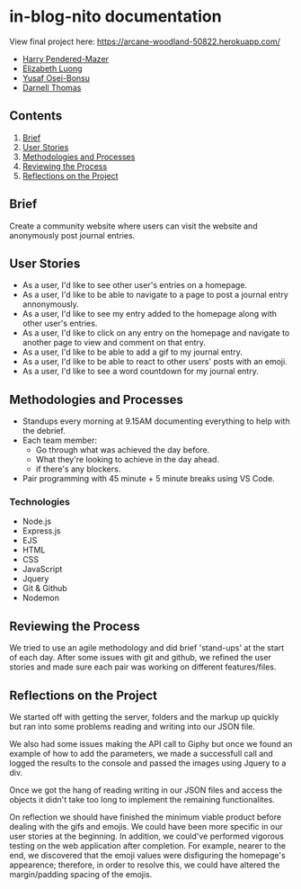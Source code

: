 # in-blog-nito documentation
View final project here: https://arcane-woodland-50822.herokuapp.com/

- [Harry Pendered-Mazer](https://github.com/harry-pm)  
- [Elizabeth Luong](https://github.com/elizabethluong/)
- [Yusaf Osei-Bonsu](https://github.com/YusafOsei-Bonsu)
- [Darnell Thomas](https://github.com/Darnell23)

## Contents

1. [Brief](#brief)
2. [User Stories](#user-stories)
3. [Methodologies and Processes](#methodologies-and-processes)
4. [Reviewing the Process](#reviewing-the-process)
5. [Reflections on the Project](#reflections-on-the-project)

## Brief

Create a community website where users can visit the website and anonymously post journal entries.

## User Stories

- As a user, I'd like to see other user's entries on a homepage.
- As a user, I'd like to be able to navigate to a page to post a journal entry annonymously.
- As a user, I'd like to see my entry added to the homepage along with other user's entries.
- As a user, I'd like to click on any entry on the homepage and navigate to another page to view and comment on that entry.
- As a user, I'd like to be able to add a gif to my journal entry.
- As a user, I'd like to be able to react to other users' posts with an emoji.
- As a user, I'd like to see a word countdown for my journal entry.

## Methodologies and Processes

- Standups every morning at 9.15AM documenting everything to help with the debrief.
- Each team member:
  - Go through what was achieved the day before.
  - What they're looking to achieve in the day ahead.
  - if there's any blockers.
- Pair programming with 45 minute + 5 minute breaks using VS Code.

### Technologies

- Node.js
- Express.js
- EJS
- HTML
- CSS
- JavaScript
- Jquery
- Git & Github
- Nodemon

## Reviewing the Process

We tried to use an agile methodology and did brief 'stand-ups' at the start of each day.
After some issues with git and github, we refined the user stories and made sure each pair was working on different features/files.

## Reflections on the Project

We started off with getting the server, folders and the markup up quickly but ran into some problems reading and writing into our JSON file.

We also had some issues making the API call to Giphy but once we found an example of how to add the parameters, we made a successfull call and logged the results to the console and passed the images using Jquery to a div.

Once we got the hang of reading writing in our JSON files and access the objects it didn't take too long to implement the remaining functionalites.

On reflection we should have finished the minimum viable product before dealing with the gifs and emojis.
We could have been more specific in our user stories at the beginning. In addition, we could've performed
vigorous testing on the web application after completion. For example, nearer to the end, we discovered that
the emoji values were disfiguring the homepage's appearence; therefore, in order to resolve this, we could have altered the margin/padding spacing of the emojis.
